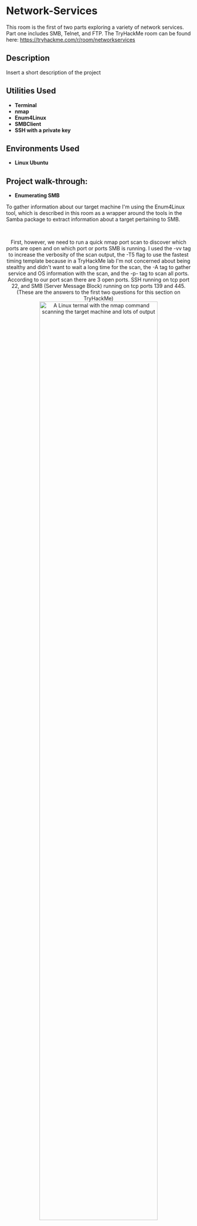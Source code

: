 # Network-Services
This room is the first of two parts exploring a variety of network services. Part one includes SMB, Telnet, and FTP. The TryHackMe room can be found here: https://tryhackme.com/r/room/networkservices

<h2>Description</h2>
Insert a short description of the project

<h2>Utilities Used</h2>

- <b>Terminal</b> 
- <b>nmap</b>
- <b>Enum4Linux</b>
- <b>SMBClient</b>
- <b>SSH with a private key</b>

<h2>Environments Used </h2>

- <b>Linux Ubuntu</b>

<h2>Project walk-through:</h2>

- <b>Enumerating SMB</b>
<p>To gather information about our target machine I'm using the Enum4Linux tool, which is described in this room as a wrapper around the tools in the Samba package to extract information about a target pertaining to SMB.</p>
<br>
<p align="center">First, however, we need to run a quick nmap port scan to discover which ports are open and on which port or ports SMB is running. I used the -vv tag to increase the verbosity of the scan output, the -T5 flag to use the fastest timing template because in a TryHackMe lab I'm not concerned about being stealthy and didn't want to wait a long time for the scan, the -A tag to gather service and OS information with the scan, and the -p- tag to scan all ports. According to our port scan there are 3 open ports. SSH running on tcp port 22, and SMB (Server Message Block) running on tcp ports 139 and 445. (These are the answers to the first two questions for this section on TryHackMe)<br/>
  <img src="https://github.com/user-attachments/assets/8bcbacce-9e64-459c-ad64-37ebd0f309f3" height="80%" width="80%" alt="A Linux termal with the nmap command scanning the target machine and lots of output"/>
  <img src="https://github.com/user-attachments/assets/edb57853-6fde-4d7b-a0dd-a8eaec8f095a" height="80%" width="80%" alt="In this image of the output of the nmap scan we get details of the open ports which are 22, 139, and 445 running ssh, and smb."/>
  <br />
  <br />
  Next, I ran a full basic scan with enum4linux (the -a tag) and discovered that the workgroup name is simply "WORKGROUP" and the name of the machine is "POLOSMB".<br />
  <img src="https://github.com/user-attachments/assets/7baeb49d-1100-49cb-8915-7b7304ef6472" height="80%" width="80%" alt="the start of the enum4linux output which shows information such as known usernames, the working group name, etc."/>
  <br />
  <br />
  Scrolling down in the output, we find the OS information section. This is where I found the answer to the next question, the operating system version running is 6.1 <br />
  <img src="https://github.com/user-attachments/assets/7515a1cb-e320-4098-9f08-fb64a04fd774" height="80%" width="80%" alt="in the OS information section of the output, the OS version line is highlighted in white shoing the OS version number is 6.1"/>
   <br />
  <br />
  Lastly for this enumeration section, I scrolled down to the share enumeration section, where we see that there is a share called profiles. This is definitely of interest as we move into exploitation in the next section. <br />
  <img src="https://github.com/user-attachments/assets/be544bdf-029a-4c7e-92a3-ece11cbbcb37" height="80%" width="80%" alt="in the share enumeration section there are 4 entries: netlogon, profiles, print$ and IPC$. Profiles is highlighted as this is the one asked for in the question."/>
</p>
<br />
<br />
- <b>Exploiting SMB</b>
<p>Now that I've gathered some information about SMB on my target, I'm going to use the anonymous SMB share access misconfiguration to gain information that will lead to shell access.</p>
<br>
<p align="center">In order to access the SMB share we need to use a client and in this room I'm using the Samba default SMBClient. To answer the first question I used the given syntax smbclient //[IP]/[SHARE] to and the tags -U [name] and -p [port] to specify the username and the port to practice writing the command. <br/>
  <img src="https://github.com/user-attachments/assets/21348724-8827-4d45-af76-e373f6c497a0" height="80%" width="80%" alt="question and answer from the TryHackMe side with a white background and black text. The answer portion is inside a rectangular box with rounded corners and a light gray background. The question reads What would be the correct syntax to access an SMB share called secret as user suit on a machine with the IP 10.10.10.2 on the default port? and inside the box is the answer smbclient //10.10.10.2/secret -U suit -p 445 to the right is a bright green rectangle with a black checkmark to the left of the words correct answer"/>
  <br />
  <br />
  So now that I know the syntax I'm going to try it on my target using the "Anonymous" user and try not providing a password and see what happens. It worked! This SMB share allows anonymous access.<br />
  <img src="https://github.com/user-attachments/assets/f6e7b867-3f5b-42bb-a6c7-25e10ddf3f02" height="80%" width="80%" alt="a linux terminal with the command smbclient //10.10.85.118/profiles -U anonymous -p 445 on the top line. The second line prompts for the user's password which I left blank and then the next line reads try help to get a list of possible commands followed by a new smb command line which starts with smb: "/>
  <br />
  <br />
  I started with an ls command to list the contents of the share, then tried to concatenate the contents of the text file "Working From Home Information.txt", but that command was not found, so I used the help command to see a list of commands.<br />
  <img src="https://github.com/user-attachments/assets/9e4dae75-c28e-4718-ba25-fab9e61caa5a" height="80%" width="80%" alt="output from the ls command showing a few directories and a text file following by my failure to use cat and then a list of commands returned from the help command."/>
  <br />
  <br />
 I tried a few commands to see if I could read the text file directly from the SMB share, but I couldn't quite figure out, but in the process I downloaded the file to the attackbox machine, so I logged out and quit so I could concatenate the file from the terminal. Reading this letter, I see that it is addressed to John Cactus, so I can assume that this profile folder belongs to John Cactus. (The answer to the 4th question) and I also see here that James, the department manager, has configured ssh to allow him to work from home (answer to the 5th question).<br />
  <img src="https://github.com/user-attachments/assets/76379a01-f7fb-42c5-a13b-b83325b42fb8" height="80%" width="80%" alt="in the first part I tried the get, mget, and open commands in smb, then logged off and in my terminal on attack box the ls command shows the text file which I printed to the terminal with cat and it reads John Cactus
As you're well aware, due to the current pandemic most of POLO inc. has insisted that, wherever possible, employees should work from home. As such- your account has now been enabled with ssh access to the main server. If there are any problems, please contact the IT department at it@polointernalcoms.uk Regards, James Department Manager"/>
  <br />
  <br />
  So I logged back into SMB to check out the ssh directory. Is used the change directory command (cd) to move to that directory and list it's contents, where I can see there are authentication keys for ssh. The id_rsa.pub is likely the public key to an asymmetrical key pair, so I think the most useful key is going to be id_rsa, which is likely the private key for that key pair. So I am going to "get" that file and then in my terminal I used chmod to change the file permissions to 600 so that I can both read and write to the file. I then used "cat" to check that I could read the file and I can.<br />
  <img src="https://github.com/user-attachments/assets/6919230a-1c69-4e3e-ac46-0d22ceb971d9" height="80%" width="80%" alt="smb output in the terminal showing an ls listing the directories and file in the smb share, then a cd command to the .ssh directory, followed by an ls of that directory which shows several keys including id_rsa. Then the get command for id_rsa file"/>
  <img src="https://github.com/user-attachments/assets/fb36d9d2-97ee-44ec-ae05-6f33990ccee5" height="80%" width="80%" alt="back in the attack box terminal an ls showing the id_rsa key has been succesfully downloaded, then the chmod command changing the file permissions and lastly the cat of the key bellow which the full rsa key can be seen."/>
  <br />
  <br />
I needed to try a couple of different combinations of John Cactus's name to find the correct one to successfully connect to ssh with the private key, which I added to the ssh command with the -i flag followed by the file name where the key is located.<br />
  <img src="https://github.com/user-attachments/assets/a22bbfda-8a02-4d9c-86b8-6e725662ff72" height="80%" width="80%" alt="multiple attempts to log into ssh with the usernames JohnCactus, John, and Cactus (all with capital letters) and finally a successful attempt with cactus all lowercase."/>
  <br />
  <br />
  Finally, now that I've logged into secure shell (ssh) I listed the content and found the flag in the smb.txt file!<br />
  <img src="https://github.com/user-attachments/assets/5f56a230-f738-42cd-9e47-c80c2daac9a9" height="80%" width="80%" alt="the ls in the ssh only shows one file titled smb.txt and when you cat that file you see the flag which reads THM{smb_is_fun_eh?}"/>
</p>

- <b>Enumberating Telnet</b>
<p>Moving on to a new target machine, I'm searching for information on this machine with regard to the next networking service, Telnet. Telnet is an old, plaintext service which has largely been replaced by secure shell because Telnet lacks encryption and ssh is encrypted.</p>
<br>
<p align="center">I ran an nmap scan using the same flags as in the SMB section and discovered one open port. (If you run the scan without the -p- flag for all ports, the scan will return no open ports)<br/>
  <img src="https://github.com/user-attachments/assets/bd90cf37-127b-4c87-ba43-6bf7a27b13af" height="80%" width="80%" alt="nmap scan output with the line highlighted showing that an open port has been found: tcp port 8012"/>
  <br />
  <br />
   This open port is a nonstandard port, but because of the information gleaned from the nmap scan we can see that it has a title of "SKIDY'S BACKDOOR" so based on the title I can answer the questions for what it's used for and who it likely belongs to.<br />
  <img src="https://github.com/user-attachments/assets/19170d03-508b-4788-85e4-5dc809cdab9d" height="80%" width="80%" alt="in the info of the nmap scan the words SKIDY'S BACKDOOR are highlighted"/>
</p>

- <b>Exploiting Telnet</b>
<p>Now that I have found Skidy's backdoor on port 8012, I can use it to connect using the Telnet service.</p>
<br>
<p align="center">I connected to telnet over port 8012 and received the welcome message "SKIDY'S BACKDOOR" and tried a few commands, but my inputs didn't lead to anything being returned.<br/>
  <img src="https://github.com/user-attachments/assets/ce170602-2108-4504-b53c-e96196d81012" height="80%" width="80%" alt="a linux terminal with the telnet command to connect to the service followed by the commands ls and pwd with no return"/>
  <br />
  <br />
  So to check if my input is being executed as a system command I set up a tcpdump listener on the attack box.<br />
  <img src="https://github.com/user-attachments/assets/4ec3425c-8a46-47c6-9a83-942534c91bd8" height="80%" width="80%" alt="two terminal windows, one in front of the other, the front window is smaller than the back window and text from both can be seen though the top left of the back window is obscured by the front. The front terminal shows the tcpdum listener setup."/>
  <br />
  <br />
  I then ran the ping command from the telnet machine to check if the commands from that machine were executing, which resulted in the listener picking up the ping, proving that the commands are properly executing.<br />
  <img src="https://github.com/user-attachments/assets/5671682c-36fc-42da-8261-2255ae320db8" height="80%" width="80%" alt="those same two terminal windows, but now the back window shows the .RUN command followed by the command to ping the attackbox and the front window shows that the tcpdump listener received the ping."/>
   <br />
  <br />
 Great! So now to create a reverse shell I used the command syntax given to me in the TryHackMe room to create an msfvenom payload (which starts with mkfifo).<br />
  <img src="https://github.com/user-attachments/assets/c7a35ee2-936a-4bb5-824d-977e4864f6f2" height="80%" width="80%" alt="in a separate terminal winodw, an msfvenom command with the attackbox ip address listed for the host and the port to use designated as 4444, which then output a payload which is highlighted in white and begins with mkfifo."/>
   <br />
  <br />
  I ran the payload on the Telnet machine which allowed me to establish a connection through a reverse shell in the terminal on the attackbox. That allowed me to list the contents where I found a text file named flag.txt. I concatenated flag.txt and found the flag!<br />
  <img src="https://github.com/user-attachments/assets/65b2b14f-8880-4463-9c85-1bfd24e4addd" height="80%" width="80%" alt="once again there are two terminal windows, a front and a back. The front window is the attackbox terminal and the back window is the Telnet service. At the bottom of the text on the back window the .RUN command followed by the msfvenom payload can be seen, and on the front window this resulted in a connection received. Below the connection received line reads ls, flag.txt, cat flag.txt THM you got the telnet flag."/>
</p>

- <b>Enumerating FTP</b>
<p>Description</p>
<br>
<p align="center">Step One: <br/>
  <img src="" height="80%" width="80%" alt="image one"/>
  <br />
  <br />
  Step Two: <br />
  <img src="" height="80%" width="80%" alt="image two"/>
  <br />
  <br />
  Step Three: <br />
  <img src="" height="80%" width="80%" alt="image three"/>
   <br />
  <br />
  Step Four: <br />
  <img src="" height="80%" width="80%" alt="image four"/>
   <br />
  <br />
  Step Five: <br />
  <img src="" height="80%" width="80%" alt="image five"/>
</p>

- <b>Exploiting FTP</b>
<p>Description</p>
<br>
<p align="center">Step One: <br/>
  <img src="" height="80%" width="80%" alt="image one"/>
  <br />
  <br />
  Step Two: <br />
  <img src="" height="80%" width="80%" alt="image two"/>
  <br />
  <br />
  Step Three: <br />
  <img src="" height="80%" width="80%" alt="image three"/>
   <br />
  <br />
  Step Four: <br />
  <img src="" height="80%" width="80%" alt="image four"/>
   <br />
  <br />
  Step Five: <br />
  <img src="" height="80%" width="80%" alt="image five"/>
</p>

